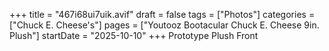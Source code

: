 +++
title = "467i68ui7uik.avif"
draft = false
tags = ["Photos"]
categories = ["Chuck E. Cheese's"]
pages = ["Youtooz Bootacular Chuck E. Cheese 9in. Plush"]
startDate = "2025-10-10"
+++
Prototype Plush Front